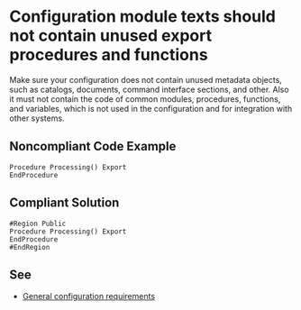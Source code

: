 # Configuration module texts should not contain unused export procedures and functions

Make sure your configuration does not contain unused metadata objects, such as catalogs, documents, 
command interface sections, and other. Also it must not contain the code of common modules, procedures, 
functions, and variables, which is not used in the configuration and for integration with other systems.

## Noncompliant Code Example

```bsl
Procedure Processing() Export
EndProcedure
```

## Compliant Solution

```bsl
#Region Public
Procedure Processing() Export
EndProcedure
#EndRegion
```

## See

- [General configuration requirements](https://support.1ci.com/hc/en-us/articles/360011107839-General-configuration-requirements)
